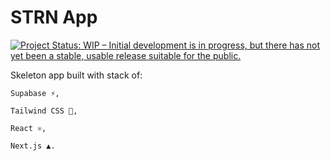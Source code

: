 # STRN App

[![Project Status: WIP – Initial development is in progress, but there has not yet been a stable, usable release suitable for the public.](https://www.repostatus.org/badges/latest/wip.svg)](https://www.repostatus.org/#wip)

Skeleton app built with stack of:

```
Supabase ⚡,

Tailwind CSS 💨,

React ⚛,

Next.js ▲.
```